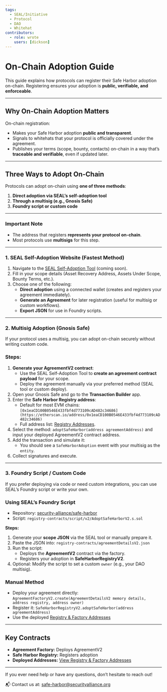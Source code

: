 ```yaml
---
tags:
  - SEAL/Initiative
  - Protocol
  - DAO
  - Whitehat
contributors:
  - role: wrote
    users: [dickson]
---
```


# On-Chain Adoption Guide

This guide explains how protocols can register their Safe Harbor adoption on-chain. Registering ensures your adoption is **public, verifiable, and enforceable**.

---

## Why On-Chain Adoption Matters

On-chain registration:

- Makes your Safe Harbor adoption **public and transparent**.
- Signals to whitehats that your protocol is officially covered under the agreement.
- Publishes your terms (scope, bounty, contacts) on-chain in a way that’s **traceable and verifiable**, even if updated later.

---

## Three Ways to Adopt On-Chain

Protocols can adopt on-chain using **one of three methods**:

1. **Direct adoption via SEAL’s self-adoption tool**
2. **Through a multisig (e.g., Gnosis Safe)**
3. **Foundry script or custom code**

---

### Important Note

- The address that registers **represents your protocol on-chain**.
- Most protocols use **multisigs** for this step.

---

### 1. SEAL Self-Adoption Website (Fastest Method)

1. Navigate to the [SEAL Self-Adoption Tool](http://TODOBYROBERT) (coming soon).
2. Fill in your scope details (Asset Recovery Address, Assets Under Scope, Bounty Terms, etc.).
3. Choose one of the following:
    - **Direct adoption** using a connected wallet (creates and registers your agreement immediately).
    - **Generate an Agreement** for later registration (useful for multisig or custom workflows).
    - **Export JSON** for use in Foundry scripts.

---

### 2. Multisig Adoption (Gnosis Safe)

If your protocol uses a multisig, you can adopt on-chain securely without writing custom code.

### Steps:

1. **Generate your AgreementV2 contract**:
    - Use the SEAL Self-Adoption Tool to **create an agreement contract payload** for your scope.
    - Deploy the agreement manually via your preferred method (SEAL tool or custom deploy).
2. Open your Gnosis Safe and go to the **Transaction Builder** app.
3. Enter the **Safe Harbor Registry address**:
    - Default for most EVM chains: `[0x1eaCD100B0546E433fbf4d773109cAD482c34686](https://etherscan.io/address/0x1eaCD100B0546E433fbf4d773109cAD482c34686)`
    - Full address list: [Registry Addresses](https://github.com/security-alliance/safe-harbor).
4. Select the method: `adoptSafeHarbor(address agreementAddress)` and input your deployed AgreementV2 contract address.
5. Add the transaction and simulate it:
    - You should see a `SafeHarborAdoption` event with your multisig as the `entity`.
6. Collect signatures and execute.

---

### 3. Foundry Script / Custom Code

If you prefer deploying via code or need custom integrations, you can use SEAL’s Foundry script or write your own.

### Using SEAL’s Foundry Script

- Repository: [security-alliance/safe-harbor](https://github.com/security-alliance/safe-harbor)
- Script: `registry-contracts/script/v2/AdoptSafeHarborV2.s.sol`

**Steps:**

1. Generate your **scope JSON** via the SEAL tool or manually prepare it.
2. Paste the JSON into: `registry-contracts/agreementDetailsV2.json`
3. Run the script:
    - Deploys the **AgreementV2** contract via the factory.
    - Registers your adoption in **SafeHarborRegistryV2**.
4. Optional: Modify the script to set a custom `owner` (e.g., your DAO multisig).

### Manual Method

- Deploy your agreement directly: `AgreementFactoryV2.create(AgreementDetailsV2 memory details, address registry, address owner)`
- Register it: `SafeHarborRegistryV2.adoptSafeHarbor(address agreementAddress)`
- Use the deployed [Registry & Factory Addresses](https://github.com/security-alliance/safe-harbor/blob/main/README.md)
    
    

---

## Key Contracts

- **Agreement Factory:** Deploys AgreementV2
- **Safe Harbor Registry:** Registers adoption
- **Deployed Addresses:** [View Registry & Factory Addresses](https://github.com/security-alliance/safe-harbor/blob/main/README.md)

---

If you ever need help or have any questions, don’t hesitate to reach out!

📬 Contact us at: [safe-harbor@securityalliance.org](mailto:safe-harbor@securityalliance.org)